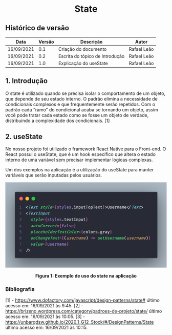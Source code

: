 # <center> State

## Histórico de versão

| Data       | Versão | Descrição                       | Autor       |
| ---------- | ------ | ------------------------------- | ----------- |
| 16/09/2021 | 0.1    | Criação do documento            | Rafael Leão |
| 16/09/2021 | 0.2    | Escrita do tópico de Introdução | Rafael Leão |
| 16/09/2021 | 1.0    | Explicação do useState          | Rafael Leão |

## 1. Introdução

O state é utilizado quando se precisa isolar o comportamento de um objeto, que depende de seu estado interno. O padrão elimina a necessidade de condicionais complexos e que frequentemente serão repetidos. Com o padrão cada “ramo” do condicional acaba se tornando um objeto, assim você pode tratar cada estado como se fosse um objeto de verdade, distribuindo a complexidade dos condicionais. [1]

## 2. useState

No nosso projeto foi utilizado o framework React Native para o Front-end. O React possui o useState, que é um hook específico que altera o estado interno de uma variável sem precisar implementar lógicas complexas.

Um dos exemplos na aplicação é a utilização do useState para manter variáveis que serão inputadas pelos usuários.

<p align='center'>
  <img src='https://raw.githubusercontent.com/UnBArqDsw2021-1/2021.1_G01_Animalesco_docs/main/docs/assets/pages/padroes-de-projeto/State/input.png'>
  <figcaption align='center'>
    <b>Figura 1: Exemplo de uso do state na aplicação</b>
  </figcaption>
</p>

### Bibliografia

[1] - https://www.dofactory.com/javascript/design-patterns/state# último acesso em: 16/09/2021 às 9:45.
[2] - https://brizeno.wordpress.com/category/padroes-de-projeto/state/ último acesso em: 16/09/2021 às 10:05.
[3] - https://unbarqdsw.github.io/2020.1_G12_Stock/#/DesignPatterns/State último acesso em: 16/09/2021 às 10:15.
